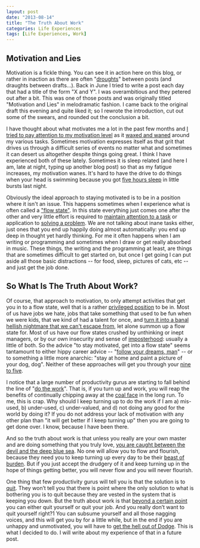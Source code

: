 ```yaml
---
layout: post
date: "2013-08-14"
title: "The Truth About Work"
categories: Life Experiences
tags: [Life Experiences, Work]
---
```


## Motivation and Lies

Motivation is a fickle thing. You can see it in action here on this blog, or rather in inaction as there are often "[droughts](/articles/the-drought/)" between posts (and draughts between drafts...). Back in June I tried to write a post each day that had a title of the form "X and Y". I was overambitious and they petered out after a bit. This was one of those posts and was originally titled "Motivation and Lies" in melodramatic fashion. I came back to the original draft this evening and quite liked it; so I rewrote the introduction, cut out some of the swears, and rounded out the conclusion a bit.

I have thought about what motivates me a lot in the past few months and [I tried to pay attention to my motivation level](http://www.scilogs.com/the_science_talent_project/can-you-increase-your-motivation-simply-by-paying-attention/) as it [waxed and waned](http://idioms.thefreedictionary.com/wax+and+wane) around my various tasks. Sometimes motivation expresses itself as that grit that drives us through a difficult series of events no matter what and sometimes it can desert us altogether despite things going great. I think I have experienced both of these lately. Sometimes it is sleep related (and here I am, late at night, typing up another blog post) so that as my fatigue increases, my motivation wanes. It's hard to have the drive to do things when your head is swimming because you got [five hours sleep](http://sleepfoundation.org/how-sleep-works/how-much-sleep-do-we-really-need) in little bursts last night.

Obviously the ideal approach to staying motivated is to be in a position where it isn't an issue. This happens sometimes when I experience what is often called a ["flow state"](http://www.psychologytoday.com/blog/the-playing-field/201402/flow-states-and-creativity). In this state everything just comes one after the other and very little effort is required to [maintain attention to a task](http://lifehacker.com/5596964/how-to-rebuild-your-attention-span-and-focus) or application to [solving a problem](http://www.skillsyouneed.com/ips/problem-solving.html). We are not talking about inane tasks either, just ones that you end up happily doing almost automatically: you end up deep in thought yet hardly thinking. For me it often happens when I am writing or programming and sometimes when I draw or get really absorbed in music. These things, the writing and the programming at least, are things that are sometimes difficult to get started on, but once I get going I can put aside all those basic distractions -- for food, sleep, pictures of cats, etc -- and just get the job done.

## So What Is The Truth About Work?

Of course, that approach to motivation, to only attempt activities that get you in to a flow state, well that is a rather [privileged position](http://www.step.org/privileged-position) to be in. Most of us have jobs we hate, jobs that take something that used to be fun when we were kids, that we kind of had a talent for once, and [turn it into a banal hellish nightmare that we can't escape from](http://www.theguardian.com/commentisfree/2014/apr/04/i-hate-my-job-court-typist), let alone summon up a flow state for. Most of us have our flow states crushed by unthinking or inept managers, or by our own insecurity and sense of [imposterhood](https://counseling.caltech.edu/general/InfoandResources/Impostor): usually a little of both. So the advice "to stay motivated, get into a flow state" seems tantamount to either hippy career advice -- "[follow your dreams, man](http://tinybuddha.com/blog/15-reasons-follow-dreams-today/)" -- or to something a little more anarchic: "stay at home and paint a picture of your dog, dog". Neither of these approaches will get you through your [nine to five](http://www.metrolyrics.com/nine-to-five-lyrics-dolly-parton.html).

I notice that a large number of productivity gurus are starting to fall behind the line of "[do the work](http://www.stevenpressfield.com/do-the-work/)". That is, if you turn up and work, you will reap the benefits of continually chipping away at the [coal face](http://dictionary.cambridge.org/dictionary/british/at-the-coalface) in the long run. To me, this is crap. Why should I keep turning up to do the work if I am a) mis-used, b) under-used, c) under-valued, and d) not doing any good for the world by doing it? If you do not address your lack of motivation with any other plan than "it will get better if I keep turning up" then you are going to get done over. I know, because I have been there.

And so the truth about work is that unless you really are your own master and are doing something that you truly love, [you are caught between the devil and the deep blue sea](http://en.wikipedia.org/wiki/Between_the_devil_and_the_deep_blue_sea). No one will allow you to flow and flourish, because they need you to keep turning up every day to be their [beast of burden](http://www.lyricsfreak.com/r/rolling+stones/beast+of+burden_20117856.html). But if you just accept the drudgery of it and keep turning up in the hope of things getting better, you will never flow and you will never flourish.

One thing that few productivity gurus will tell you is that the solution is to [quit](http://www.inc.com/will-yakowicz/quit-before-youre-replaced-as-ceo.html). They won’t tell you that there is point where the only solution to what is bothering you is to quit because they are vested in the system that is keeping you down. But the truth about work is that [beyond a certain point](http://en.wikipedia.org/wiki/Point_of_no_return) you can either quit yourself or quit your job. And you really don’t want to quit yourself right?1 You can subsume yourself and all those nagging voices, and this will get you by for a little while, but in the end if you are unhappy and unmotivated, you will have to [get the hell out of Dodge](http://en.wiktionary.org/wiki/get_out_of_Dodge). This is what I decided to do. I will write about my experience of that in a future post.

[^1]: And if you do, you should probably get better help than you will find here.  ↩
